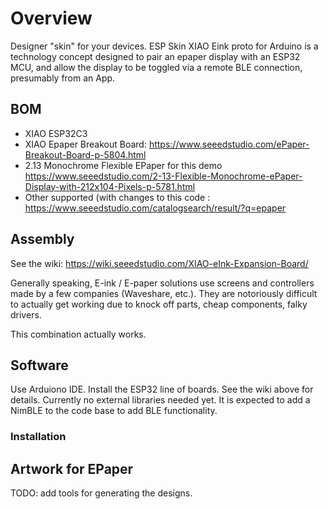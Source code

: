 # Overview

Designer "skin" for your devices.  ESP Skin XIAO Eink proto for Arduino is a technology concept designed to pair an epaper display with an ESP32 MCU, and allow the display to be toggled via a remote BLE connection, presumably from an App. 

## BOM

- XIAO ESP32C3
- XIAO Epaper Breakout Board: https://www.seeedstudio.com/ePaper-Breakout-Board-p-5804.html
- 2.13 Monochrome Flexible EPaper for this demo https://www.seeedstudio.com/2-13-Flexible-Monochrome-ePaper-Display-with-212x104-Pixels-p-5781.html
- Other supported (with changes to this code : https://www.seeedstudio.com/catalogsearch/result/?q=epaper

## Assembly

See the wiki: https://wiki.seeedstudio.com/XIAO-eInk-Expansion-Board/

Generally speaking, E-ink / E-paper solutions use screens and controllers made by a few companies (Waveshare, etc.).   They are notoriously difficult to actually get working due to knock off parts, cheap components, falky drivers.

This combination actually works.

## Software

Use Arduiono IDE.  Install the ESP32 line of boards. See the wiki above for details.  Currently no external libraries needed yet.  It is expected to add a NimBLE to the code base to add BLE functionality.

### Installation

## Artwork for EPaper

TODO: add tools for generating the designs.